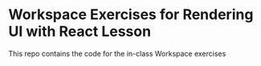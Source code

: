 # Workspace Exercises for Rendering UI with React Lesson

This repo contains the code for the in-class Workspace exercises